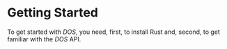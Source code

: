 # Getting Started

To get started with *DOS*, you need, first, to install Rust and, second, to get familiar with the *DOS* API.
